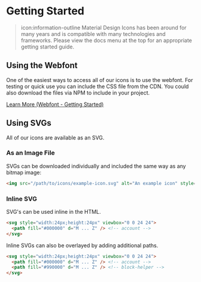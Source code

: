 # Getting Started

<blockquote class="alert alert-info">
  icon:information-outline Material Design Icons has been around for many years and is compatible with many technologies and frameworks. Please view the docs menu at the top for an appropriate getting started guide.
</blockquote>

## Using the Webfont

One of the easiest ways to access all of our icons is to use the webfont. For testing or quick use you can include the CSS file from the CDN. You could also download the files via NPM to include in your project.

<a href="/getting-started/webfont" class="btn btn-primary">Learn More (Webfont - Getting Started)</a>


## Using SVGs

All of our icons are available as an SVG.
<!-- TODO : Explain how to download them -->

### As an Image File

SVGs can be downloaded individually and included the same way as any bitmap image:

```html
<img src="/path/to/icons/example-icon.svg" alt="An example icon" style="width:24px;height:24px" />
```

### Inline SVG

SVG's can be used inline in the HTML.

```html
<svg style="width:24px;height:24px" viewbox="0 0 24 24">
  <path fill="#000000" d="M ... Z" /> <!-- account -->
</svg>
```

Inline SVGs can also be overlayed by adding additional paths.

```html
<svg style="width:24px;height:24px" viewbox="0 0 24 24">
  <path fill="#000000" d="M ... Z" /> <!-- account -->
  <path fill="#990000" d="M ... Z" /> <!-- block-helper -->
</svg>
```
